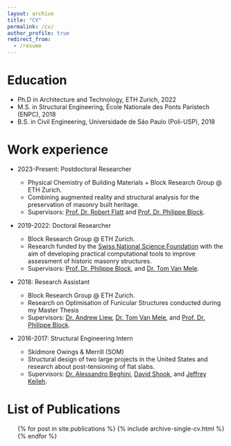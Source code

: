 ```yaml
---
layout: archive
title: "CV"
permalink: /cv/
author_profile: true
redirect_from:
  - /resume
---
```


Education
======
* Ph.D in Architecture and Technology, ETH Zurich, 2022
* M.S. in Structural Engineering, École Nationale des Ponts Paristech (ENPC), 2018
* B.S. in Civil Engineering,  Universidade de São Paulo (Poli-USP), 2018

Work experience
======
* 2023-Present: Postdoctoral Researcher
  * Physical Chemistry of Building Materials + Block Research Group @ ETH Zurich.
  * Combining augmented reality and structural analysis for the preservation of masonry built heritage. 
  * Supervisors: [Prof. Dr. Robert Flatt](https://ifb.ethz.ch/pcbm/people/robert-flatt.html) and [Prof. Dr. Philippe Block](https://www.block.arch.ethz.ch/brg/people/philippe-block).


* 2019-2022: Doctoral Researcher
  * Block Research Group @ ETH Zurich.
  * Research funded by the [Swiss National Science Foundation](http://www.snf.ch/en/Pages/default.aspx) with the aim of developing practical computational tools to improve assessment of historic masonry structures.
  * Supervisors: [Prof. Dr. Philippe Block](https://www.block.arch.ethz.ch/brg/people/philippe-block), and [Dr. Tom Van Mele](https://www.block.arch.ethz.ch/brg/people/tom-van-mele).

* 2018: Research Assistant
  * Block Research Group @ ETH Zurich.
  * Research on Optimisation of Funicular Structures conducted during my Master Thesis
  * Supervisors: [Dr. Andrew Liew](https://www.sheffield.ac.uk/civil/staff/academic/andrew-liew), [Dr. Tom Van Mele](https://www.block.arch.ethz.ch/brg/people/tom-van-mele), and [Prof. Dr. Philippe Block](https://www.block.arch.ethz.ch/brg/people/philippe-block).

* 2016-2017: Structural Engineering Intern
  * Skidmore Owings & Merrill (SOM)
  * Structural design of two large projects in the United States and research about post-tensioning of flat slabs. 
  * Supervisors: [Dr. Alessandro Beghini](https://www.linkedin.com/in/alessandro-beghini-phd-se-6195027/), [David Shook](https://www.linkedin.com/in/david-shook-90370a10a/), and [Jeffrey Keileh](https://www.linkedin.com/in/jeffrey-keileh-pe-se-leed/).

List of Publications
======
  <ul>{% for post in site.publications %}
    {% include archive-single-cv.html %}
  {% endfor %}</ul>

